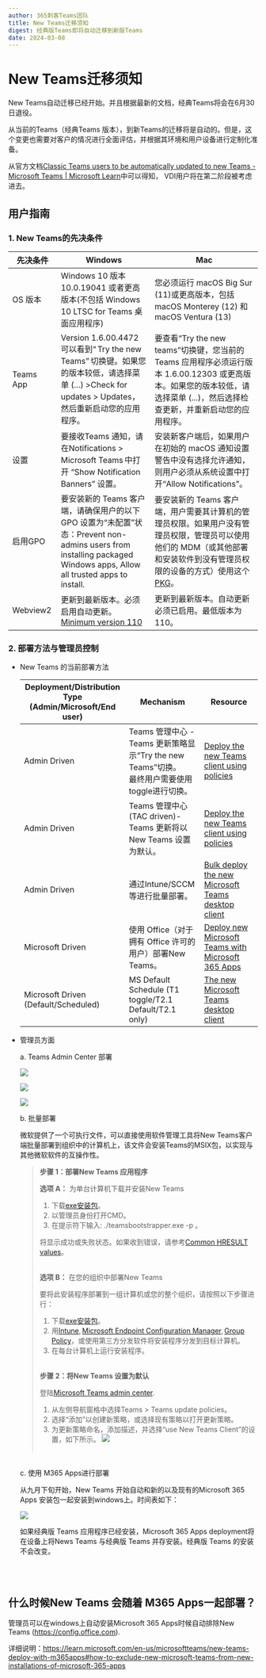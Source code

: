 ```yaml
---
author: 365刺客Teams团队
title: New Teams迁移须知
digest: 经典版Teams即将自动迁移到新版Teams
date: 2024-03-08
---
```


# New Teams迁移须知

New Teams自动迁移已经开始。并且根据最新的文档，经典Teams将会在6月30日退役。

从当前的Teams（经典Teams 版本），到新Teams的迁移将是自动的。但是，这个变更也需要对客户的情况进行全面评估，并根据其环境和用户设备进行定制化准备。

从官方文档[Classic Teams users to be automatically updated to new Teams - Microsoft Teams | Microsoft Learn](https://learn.microsoft.com/en-us/microsoftteams/teams-classic-client-end-of-availability)中可以得知， VDI用户将在第二阶段被考虑进去。


## 用户指南

### 1. New Teams的先决条件

| 先决条件     | Windows     | Mac      |
| ----------- | ----------- | ----------- |
| OS 版本     | Windows 10 版本 10.0.19041 或者更高版本(不包括 Windows 10 LTSC for Teams 桌面应用程序) | 您必须运行 macOS Big Sur (11)或更高版本，包括 macOS Monterey (12) 和 macOS Ventura (13) |
| Teams App   | Version 1.6.00.4472 可以看到“ Try the new Teams” 切换键。如果您的版本较低，请选择菜单 (...) >Check for updates > Updates，然后重新启动您的应用程序。 | 要查看“Try the new teams”切换键，您当前的 Teams 应用程序必须运行版本 1.6.00.12303 或更高版本。如果您的版本较低，请选择菜单 (...)，然后选择检查更新，并重新启动您的应用程序。 |
| 设置        | 要接收Teams 通知，请在Notifications > Microsoft Teams 中打开 “Show Notification Banners” 设置。| 安装新客户端后，如果用户在初始的 macOS 通知设置警告中没有选择允许通知，则用户必须从系统设置中打开“Allow Notifications”。 |
| 启用GPO     | 要安装新的 Teams 客户端，请确保用户的以下 GPO 设置为“未配置”状态：Prevent non-admins users from installing packaged Windows apps, Allow all trusted apps to install. | 要安装新的 Teams 客户端，用户需要其计算机的管理员权限。如果用户没有管理员权限，管理员可以使用他们的 MDM（或其他部署和安装软件到没有管理员权限的设备的方式）使用这个[PKG](https://statics.teams.cdn.office.net/production-osx/enterprise/webview2/lkg/MicrosoftTeams.pkg)。 |
| Webview2   | 更新到最新版本。必须启用自动更新。[Minimum version 110](https://learn.microsoft.com/en-us/deployedge/microsoft-edge-release-schedule) | 更新到最新版本。自动更新必须已启用。最低版本为110。|

### 2. 部署方法与管理员控制

- New Teams 的当前部署方法

    | Deployment/Distribution Type <br> (Admin/Microsoft/End user) | Mechanism | Resource |
    | ----------- | ----------- | ----------- |
    | Admin Driven | Teams 管理中心 - Teams 更新策略显示“Try the new Teams”切换。<br>最终用户需要使用toggle进行切换。 | [Deploy the new Teams client using policies](https://learn.microsoft.com/en-us/microsoftteams/new-teams-deploy-using-policies?tabs=teams-admin-center) |
    | Admin Driven | Teams 管理中心 (TAC driven)- Teams 更新将以New Teams 设置为默认。 | [Deploy the new Teams client using policies](https://learn.microsoft.com/en-us/microsoftteams/new-teams-deploy-using-policies?tabs=teams-admin-center) |
    | Admin Driven | 通过Intune/SCCM 等进行批量部署。 | [Bulk deploy the new Microsoft Teams desktop client](https://learn.microsoft.com/en-us/microsoftteams/new-teams-bulk-install-client) |
    | Microsoft Driven | 使用 Office（对于拥有 Office 许可的用户）部署New Teams。 | [Deploy new Microsoft Teams with Microsoft 365 Apps](https://learn.microsoft.com/en-us/microsoftteams/new-teams-deploy-with-m365apps) |
    | Microsoft Driven <br>(Default/Scheduled) | MS Default Schedule (T1 toggle/T2.1 Default/T2.1 only) | [The new Microsoft Teams desktop client](https://learn.microsoft.com/en-us/microsoftteams/new-teams-desktop-admin) |

- 管理员方面

    a. Teams Admin Center 部署

    ![](../images/20240308112506.png)

    ![](../images/20240308114848.png)

    ![](../images/20240308114919.png)
    
    b. 批量部署
    
    微软提供了一个可执行文件，可以直接使用软件管理工具将New Teams客户端批量部署到组织中的计算机上，该文件会安装Teams的MSIX包，以实现与其他微软软件的互操作性。

    > **步骤 1：部署New Teams 应用程序**
    > 
    > **选项 A：** 为单台计算机下载并安装New Teams
    > 1. 下载[exe安装包](https://go.microsoft.com/fwlink/?linkid=2243204&clcid=0x409)。
    > 2. 以管理员身份打开CMD。
    > 3. 在提示符下输入: ./teamsbootstrapper.exe -p 。
    > 
    > 将显示成功或失败状态。如果收到错误，请参考[Common HRESULT values](https://learn.microsoft.com/en-us/windows/win32/seccrypto/common-hresult-values)。
    > 
    > <br>**选项 B：** 在您的组织中部署New Teams
    >
    > 要将此安装程序部署到一组计算机或您的整个组织，请按照以下步骤进行：
    > 1. 下载[exe安装包](https://go.microsoft.com/fwlink/?linkid=2243204&clcid=0x409)。
    > 2. 用[Intune](https://learn.microsoft.com/en-us/mem/intune/fundamentals/what-is-intune), [Microsoft Endpoint Configuration Manager](https://learn.microsoft.com/en-us/configmgr/core/understand/introduction), [Group Policy](https://learn.microsoft.com/en-us/troubleshoot/windows-server/group-policy/use-group-policy-to-install-software)，或使用第三方分发软件将安装程序分发到目标计算机。
    > 3. 在每台计算机上运行安装程序。
    >
    ><br> **步骤 2：将New Teams 设置为默认**
    >
    > 登陆[Microsoft Teams admin center](https://admin.teams.microsoft.com/).
    > 1. 从左侧导航窗格中选择Teams > Teams update policies。
    > 2. 选择“添加”以创建新策略，或选择现有策略以打开更新策略。
    > 3. 为更新策略命名，添加描述，并选择“use New Teams Client”的设置，如下所示。
    > ![](../images/20240308133245.png)
    > <br>

    <br>
    c. 使用 M365 Apps进行部署
    
    从九月下旬开始，New Teams 开始自动和新的以及现有的Microsoft 365 Apps 安装包一起安装到windows上。时间表如下：
    
    ![](../images/20240308133452.png)
    
    如果经典版 Teams 应用程序已经安装，Microsoft 365 Apps deployment将在设备上将News Teams 与经典版 Teams 并存安装。经典版 Teams 的安装不会改变。
<br>
<br>


## 什么时候New Teams 会随着 M365 Apps一起部署？

管理员可以在windows上自动安装Microsoft 365 Apps时候自动排除New Teams (https://config.office.com).  

详细说明：https://learn.microsoft.com/en-us/microsoftteams/new-teams-deploy-with-m365apps#how-to-exclude-new-microsoft-teams-from-new-installations-of-microsoft-365-apps
